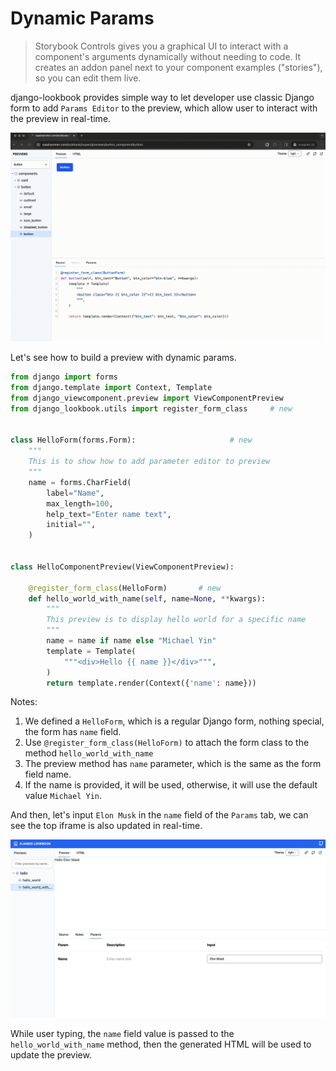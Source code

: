 # Dynamic Params

> Storybook Controls gives you a graphical UI to interact with a component's arguments dynamically without needing to code. It creates an addon panel next to your component examples ("stories"), so you can edit them live.

django-lookbook provides simple way to let developer use classic Django form to add `Params Editor` to the preview, which allow user to interact with the preview in real-time.

![](./images/params-editor.gif)

Let's see how to build a preview with dynamic params.

```python
from django import forms
from django.template import Context, Template
from django_viewcomponent.preview import ViewComponentPreview
from django_lookbook.utils import register_form_class     # new


class HelloForm(forms.Form):                     # new
    """
    This is to show how to add parameter editor to preview
    """
    name = forms.CharField(
        label="Name",
        max_length=100,
        help_text="Enter name text",
        initial="",
    )


class HelloComponentPreview(ViewComponentPreview):

    @register_form_class(HelloForm)       # new
    def hello_world_with_name(self, name=None, **kwargs):
        """
        This preview is to display hello world for a specific name
        """
        name = name if name else "Michael Yin"
        template = Template(
            """<div>Hello {{ name }}</div>""",
        )
        return template.render(Context({'name': name}))
```

Notes:

1. We defined a `HelloForm`, which is a regular Django form, nothing special, the form has `name` field.
2. Use `@register_form_class(HelloForm)` to attach the form class to the method `hello_world_with_name`
3. The preview method has `name` parameter, which is the same as the form field name.
4. If the name is provided, it will be used, otherwise, it will use the default value `Michael Yin`.

And then, let's input `Elon Musk` in the `name` field of the `Params` tab, we can see the top iframe is also updated in real-time.

![](./images/preview-params.png)

While user typing, the `name` field value is passed to the `hello_world_with_name` method, then the generated HTML will be used to update the preview.
